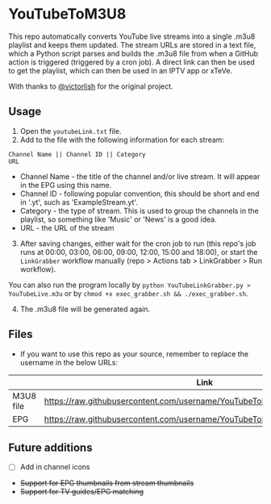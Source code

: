 # YouTubeToM3U8
This repo automatically converts YouTube live streams into a single .m3u8 playlist and keeps them updated. The stream URLs are stored in a text file, which a Python script parses and builds the .m3u8 file from when a GitHub action is triggered (triggered by a cron job). A direct link can then be used to get the playlist, which can then be used in an IPTV app or xTeVe.

With thanks to [@victorlish](https://github.com/victorlish/YouTubeLinkGrabber) for the original project.

## Usage
1. Open the `youtubeLink.txt` file.
2. Add to the file with the following information for each stream:
```
Channel Name || Channel ID || Category
URL
``` 
- Channel Name - the title of the channel and/or live stream. It will appear in the EPG using this name.
- Channel ID - following popular convention, this should be short and end in '.yt', such as 'ExampleStream.yt'.
- Category - the type of stream. This is used to group the channels in the playlist, so something like 'Music' or 'News' is a good idea.
- URL - the URL of the stream

3. After saving changes, either wait for the cron job to run (this repo's job runs at 00:00, 03:00, 06:00, 09:00, 12:00, 15:00 and 18:00), or start the `LinkGrabber` workflow manually (repo > Actions tab > LinkGrabber > Run workflow).

You can also run the program locally by `python YouTubeLinkGrabber.py > YouTubeLive.m3u` or by `chmod +x exec_grabber.sh && ./exec_grabber.sh`.

4. The .m3u8 file will be generated again.

## Files
- If you want to use this repo as your source, remember to replace the username in the below URLs:
  
|           | Link                                                                       |
|-----------|----------------------------------------------------------------------------|
| M3U8 file | https://raw.githubusercontent.com/username/YouTubeToM3U8/main/youtube.m3u8 |
| EPG       | https://raw.githubusercontent.com/username/YouTubeToM3U8/main/epg.xml      |


## Future additions
- [ ] Add in channel icons
- ~~Support for EPG thumbnails from stream thumbnails~~
- ~~Support for TV guides/EPG matching~~
